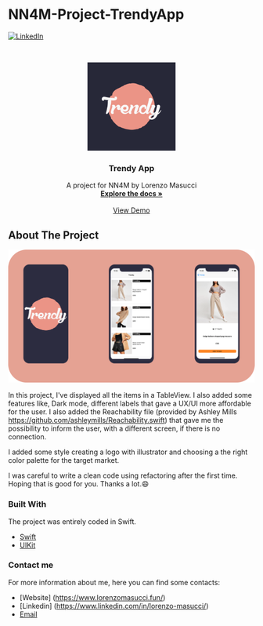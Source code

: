 # NN4M-Project-TrendyApp

[![LinkedIn][linkedin-shield]][linkedin-url]

<!-- PROJECT LOGO -->
<br />
<p align="center">
  <a href="https://github.com/masucci/NN4M-Project-TrendyApp">
    <img src="images/logo.png" alt="Logo" width="180" height="180">
  </a>

  <h3 align="center">Trendy App</h3>

  <p align="center">
    A project for NN4M by Lorenzo Masucci
    <br />
    <a href="https://github.com/masucci/NN4M-Project-TrendyApp"><strong>Explore the docs »</strong></a>
    <br />
    <br />
    <a href="https://drive.google.com/file/d/1T1tnrsAsHFcNBL3KZewZvSwufP5i3Khl/view?usp=sharing">View Demo</a>
  </p>
</p>

<!-- ABOUT THE PROJECT -->
## About The Project

![Product Name Screen Shot][product-screenshot]

In this project, I've displayed all the items in a TableView. I also added some features like, Dark mode, different labels that gave a UX/UI more affordable for the user. I also added the Reachability file (provided by Ashley Mills https://github.com/ashleymills/Reachability.swift) that gave me the possibility to inform the user, with a different screen, if there is no connection.

I added some style creating a logo with illustrator and choosing a the right color palette for the target market.

I was careful to write a clean code using refactoring after the first time. Hoping that is good for you. Thanks a lot.:smile:

### Built With
The project was entirely coded in Swift.
* [Swift](https://swift.org/)
* [UIKit](https://developer.apple.com/documentation/uikit)

### Contact me
For more information about me, here you can find some contacts:
* [Website] (https://www.lorenzomasucci.fun/)
* [Linkedin] (https://www.linkedin.com/in/lorenzo-masucci/)
* [Email](mailto:lorenzo.masucci@outlook.com)


<!-- MARKDOWN LINKS & IMAGES -->
[linkedin-shield]: https://img.shields.io/badge/-LinkedIn-black.svg?style=flat-square&logo=linkedin&colorB=555
[linkedin-url]: https://www.linkedin.com/in/lorenzo-masucci/
[product-screenshot]: images/example.png
